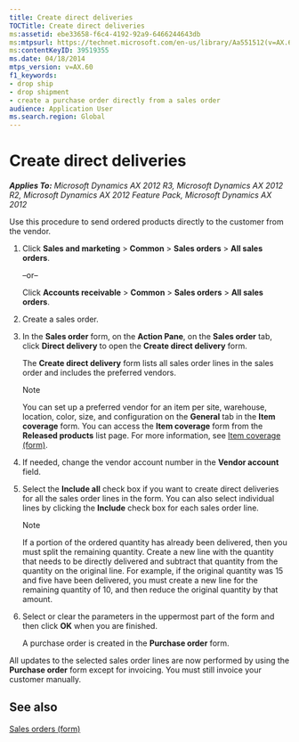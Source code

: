 ```yaml
---
title: Create direct deliveries
TOCTitle: Create direct deliveries
ms:assetid: ebe33658-f6c4-4192-92a9-6466244643db
ms:mtpsurl: https://technet.microsoft.com/en-us/library/Aa551512(v=AX.60)
ms:contentKeyID: 39519355
ms.date: 04/18/2014
mtps_version: v=AX.60
f1_keywords:
- drop ship
- drop shipment
- create a purchase order directly from a sales order
audience: Application User
ms.search.region: Global
---
```


# Create direct deliveries 


_**Applies To:** Microsoft Dynamics AX 2012 R3, Microsoft Dynamics AX 2012 R2, Microsoft Dynamics AX 2012 Feature Pack, Microsoft Dynamics AX 2012_

Use this procedure to send ordered products directly to the customer from the vendor.

1.  Click **Sales and marketing** \> **Common** \> **Sales orders** \> **All sales orders**.
    
    –or–
    
    Click **Accounts receivable** \> **Common** \> **Sales orders** \> **All sales orders**.

2.  Create a sales order.

3.  In the **Sales order** form, on the **Action Pane**, on the **Sales order** tab, click **Direct delivery** to open the **Create direct delivery** form.
    
    The **Create direct delivery** form lists all sales order lines in the sales order and includes the preferred vendors.
    

    > [!NOTE]
    > <P>You can set up a preferred vendor for an item per site, warehouse, location, color, size, and configuration on the <STRONG>General</STRONG> tab in the <STRONG>Item coverage</STRONG> form. You can access the <STRONG>Item coverage</STRONG> form from the <STRONG>Released products</STRONG> list page. For more information, see <A href="https://technet.microsoft.com/en-us/library/aa619147(v=ax.60)">Item coverage (form)</A>.</P>



4.  If needed, change the vendor account number in the **Vendor account** field.

5.  Select the **Include all** check box if you want to create direct deliveries for all the sales order lines in the form. You can also select individual lines by clicking the **Include** check box for each sales order line.
    

    > [!NOTE]
    > <P>If a portion of the ordered quantity has already been delivered, then you must split the remaining quantity. Create a new line with the quantity that needs to be directly delivered and subtract that quantity from the quantity on the original line. For example, if the original quantity was 15 and five have been delivered, you must create a new line for the remaining quantity of 10, and then reduce the original quantity by that amount.</P>



6.  Select or clear the parameters in the uppermost part of the form and then click **OK** when you are finished.
    
    A purchase order is created in the **Purchase order** form.

All updates to the selected sales order lines are now performed by using the **Purchase order** form except for invoicing. You must still invoice your customer manually.

## See also

[Sales orders (form)](https://technet.microsoft.com/en-us/library/aa585863\(v=ax.60\))

  



